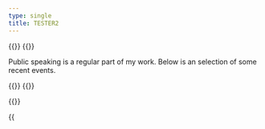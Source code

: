 ```yaml
---
type: single
title: TESTER2
---
```


{{<container>}}
{{<row>}}

<p>Public speaking is a regular part of my work. Below is an selection of some recent events.</p>
{{</row>}}
{{</container>}}


{{<container>}}

<!-- 2025 -->
{{<title title="2025">}}

{{<banner img="/images/home/20250930_UNESCO.jpeg" >}}
**Panel discussion during UNESCO ‘Expert Roundtable II: Capacity Building for Competent Authorities on AI’ in Paris'**

Sharing experiences during panel discussion 'Tools for Supervising Authorities: Understanding Algorithm Audits'.

30-09-2025
{{</banner>}}

{{<banner img="/images/talks-debate/20250521_CPDP25.jpg" >}}
**Moderator panel discussion at CPDP 2025** [[link](https://www.cpdpconferences.org/panels/practical-solutions-for-debiasing-ai-balancing-data-availability-with-privacy-protection)]

Moderating panel discussion on 'Empirical methods for fairer AI – Lessons from auditing a Dutch public sector risk profiling algorithm' at CPDP 2025

21-05-2025
{{</banner>}}

{{<banner img="/images/home/20250121 Pakhuis.JPG" >}}
**Can Europe regulate AI?** [[link](https://dezwijger.nl/programma/can-europe-regulate-ai)]

Book interview with Marietje Schaake and Haroon Sheikh on AI and digital sovereignty

21-01-2025
{{</banner>}}

{{</container>}}


<!-- 2024 -->
{{<container>}}
{{<title title="2024">}}

{{<banner img="/images/talks-debate/20241213_Oxford.jpeg" >}}
**Guest lecture: How algoprudence can contribute to responsible use of ML algorithms**

Guest lecture for MSc Social Data Science students at the University of Oxford

13-12-2024

{{</banner>}}

{{<banner img="/images/talks-debate/202410_Edison.jpg" >}}
**AI a hype, music a solution?** [[link](https://www.edisons.nl/jazz/nieuws/terugblik-afas-edisons-jazz-en-klassiek-2024/)]

Talk on the impact and limitations of AI in music production at the Edison Awards

09-10-2024

{{</banner>}}

{{<banner img="/images/talks-debate/202409_BZK.jpeg" >}}
**Indirect bias in simple algorithmic systems** [[link](https://www.digitaleoverheid.nl/evenementen/bias-fairness-en-non-discriminatie-bij-inzet-algoritmes-en-ai/)]

Keynote on research to into indirect discrimination in control process of Dutch Executive Education Agency (DUO)

17-09-2024

{{</banner>}}

{{<banner img="/images/talks-debate/202405_CPDP24_2.jpeg" >}}
**Decentralizing AI fairness decisions** [[link](https://www.youtube.com/watch?v=8AnlKDQGPng)]

Moderating a panel discussion on AI fairness decisions at CPDP'24

22-05-2024

{{</banner>}}

{{<banner img="/images/talks-debate/202405_BCW.jpeg" >}}
**The Meta case** [[link](https://spui25.nl/programma/the-meta-case)]

Panel discussion on challenging discriminatory algorithms through legal means, facilitated by NGO Bureau Clara Wichmann

22-05-2024

{{</banner>}}

{{<banner img="/images/talks-debate/20240320_Amsterdam_raad.jpeg" >}}
**Reviewing bias assessment of ML algorithm** [[link](https://amsterdam.raadsinformatie.nl/vergadering/1215910/Raadscommissie%20Sociaal%2C%20Economische%20zaken%20en%20Democratisering%2020-03-2024)]

Speaker in Amsterdam city council on bias analysis of 'Slimme check' profiling algorithm

20-03-2024

{{</banner>}}

{{</container>}}